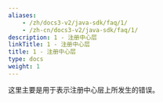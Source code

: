 ```yaml
---
aliases:
    - /zh/docs3-v2/java-sdk/faq/1/
    - /zh-cn/docs3-v2/java-sdk/faq/1/
description: 1 - 注册中心层
linkTitle: 1 - 注册中心层
title: 1 - 注册中心层
type: docs
weight: 1
---
```







这里主要是用于表示注册中心层上所发生的错误。